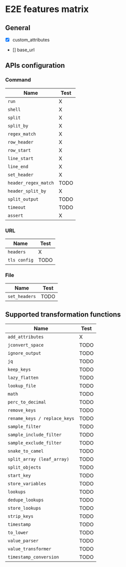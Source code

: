 # E2E features matrix

## General 

- [x] custom_attributes
- [] base_url
 
## APIs configuration

### Command 

| Name | Test |  
| ------ |------|
|                `run` | X    |
|              `shell` | X    |
|              `split` | X    |
|           `split_by` | X    |
|        `regex_match` | X    |
|         `row_header` | X    |
|          `row_start` | X    |
|         `line_start` | X    |
|           `line_end` | X    |
|         `set_header` | X    |
| `header_regex_match` | TODO |
|    `header_split_by` | X    |
|       `split_output` | TODO |
|            `timeout` | TODO |
|             `assert` | X    |

### URL

| Name             | Test |  
|------------------|------|
| `headers`        | X    |
| `tls config`     | TODO |

### File

| Name          | Test |  
|---------------|------|
| `set_headers` | TODO |

## Supported transformation functions

| Name                       | Test |  
|----------------------------|------|
| `add_attributes`           | X    |
| `jconvert_space`           | TODO |
| `ignore_output`            | TODO |
| `jq`                       | TODO |
| `keep_keys`                | TODO |
| `lazy_flatten`              | TODO |
| `lookup_file`               | TODO |
| `math`                      | TODO |
| `perc_to_decimal`           | TODO |
| `remove_keys`               | TODO |
| `rename_keys / replace_keys` | TODO |
| `sample_filter`             | TODO |
| `sample_include_filter`     | TODO |
| `sample_exclude_filter`     | TODO |
| `snake_to_camel`            | TODO |
| `split_array (leaf_array)`  | TODO |
| `split_objects`             | TODO |
| `start_key`                 | TODO |
| `store_variables`           | TODO |
| `lookups`                   | TODO |
| `dedupe_lookups`            | TODO |
| `store_lookups`             | TODO |
| `strip_keys`                | TODO |
| `timestamp`                 | TODO |
| `to_lower`                  | TODO |
| `value_parser`              | TODO |
| `value_transformer`         | TODO |
| `timestamp_conversion`      | TODO |